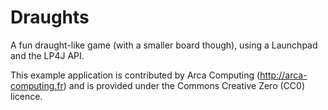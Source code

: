 <!--
 Copyright 2015 ARCA Computing (http://arca-computing.fr)

 Licensed under the Creative Commons Zero (CC0) 1.0 (the "License");
 you may not use this file except in compliance with the License.
 You may obtain a copy of the License at

 http://creativecommons.org/publicdomain/zero/1.0/

 Unless required by applicable law or agreed to in writing, software
 distributed under the License is distributed on an "AS IS" BASIS,
 WITHOUT WARRANTIES OR CONDITIONS OF ANY KIND, either express or implied.
 See the License for the specific language governing permissions and
 limitations under the License.
-->

Draughts
==========

A fun draught-like game (with a smaller board though), using a Launchpad and the LP4J API.

This example application is contributed by Arca Computing (http://arca-computing.fr) and is provided under the
Commons Creative Zero (CC0) licence.
